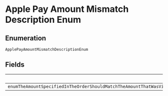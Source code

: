 
# Apple Pay Amount Mismatch Description Enum

## Enumeration

`ApplePayAmountMismatchDescriptionEnum`

## Fields

| Name |
|  --- |
| `enumTheAmountSpecifiedInTheOrderShouldMatchTheAmountThatWasViewedAndAuthorizedByThePayerbuyerOnApplePayIfTheAmountHasChangedPleaseRedirectTheBuyerToAuthorizeTheOrderAgainViaApplePay` |

